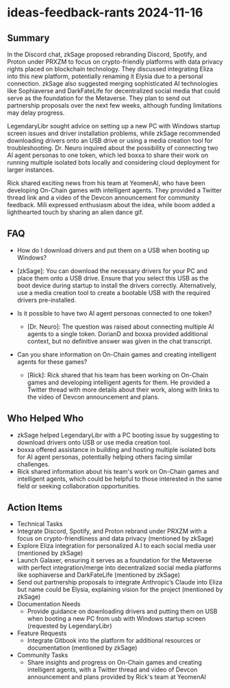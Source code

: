 # ideas-feedback-rants 2024-11-16

## Summary
 In the Discord chat, zkSage proposed rebranding Discord, Spotify, and Proton under PRXZM to focus on crypto-friendly platforms with data privacy rights placed on blockchain technology. They discussed integrating Eliza into this new platform, potentially renaming it Elysia due to a personal connection. zkSage also suggested merging sophisticated AI technologies like Sophiaverse and DarkFateLife for decentralized social media that could serve as the foundation for the Metaverse. They plan to send out partnership proposals over the next few weeks, although funding limitations may delay progress.

LegendaryLibr sought advice on setting up a new PC with Windows startup screen issues and driver installation problems, while zkSage recommended downloading drivers onto an USB drive or using a media creation tool for troubleshooting. Dr. Neuro inquired about the possibility of connecting two AI agent personas to one token, which led boxxa to share their work on running multiple isolated bots locally and considering cloud deployment for larger instances.

Rick shared exciting news from his team at YeomenAI, who have been developing On-Chain games with intelligent agents. They provided a Twitter thread link and a video of the Devcon announcement for community feedback. Mili expressed enthusiasm about the idea, while boom added a lighthearted touch by sharing an alien dance gif.

## FAQ
 - How do I download drivers and put them on a USB when booting up Windows?
  - [zkSage]: You can download the necessary drivers for your PC and place them onto a USB drive. Ensure that you select this USB as the boot device during startup to install the drivers correctly. Alternatively, use a media creation tool to create a bootable USB with the required drivers pre-installed.

- Is it possible to have two AI agent personas connected to one token?
  - [Dr. Neuro]: The question was raised about connecting multiple AI agents to a single token. DorianD and boxxa provided additional context, but no definitive answer was given in the chat transcript.

- Can you share information on On-Chain games and creating intelligent agents for these games?
  - [Rick]: Rick shared that his team has been working on On-Chain games and developing intelligent agents for them. He provided a Twitter thread with more details about their work, along with links to the video of Devcon announcement and plans.

## Who Helped Who
 - zkSage helped LegendaryLibr with a PC booting issue by suggesting to download drivers onto USB or use media creation tool.
- boxxa offered assistance in building and hosting multiple isolated bots for AI agent personas, potentially helping others facing similar challenges.
- Rick shared information about his team's work on On-Chain games and intelligent agents, which could be helpful to those interested in the same field or seeking collaboration opportunities.

## Action Items
 - Technical Tasks
  - Integrate Discord, Spotify, and Proton rebrand under PRXZM with a focus on crypto-friendliness and data privacy (mentioned by zkSage)
  - Explore Eliza integration for personalized A.I to each social media user (mentioned by zkSage)
  - Launch Galaxer, ensuring it serves as a foundation for the Metaverse with perfect integration/merge into decentralized social media platforms like sophiaverse and DarkFateLife (mentioned by zkSage)
  - Send out partnership proposals to integrate Anthropic’s Claude into Eliza but name could be Elysia, explaining vision for the project (mentioned by zkSage)
- Documentation Needs
  - Provide guidance on downloading drivers and putting them on USB when booting a new PC from usb with Windows startup screen (requested by LegendaryLibr)
- Feature Requests
  - Integrate Gitbook into the platform for additional resources or documentation (mentioned by zkSage)
- Community Tasks
  - Share insights and progress on On-Chain games and creating intelligent agents, with a Twitter thread and video of Devcon announcement and plans provided by Rick's team at YeomenAI

